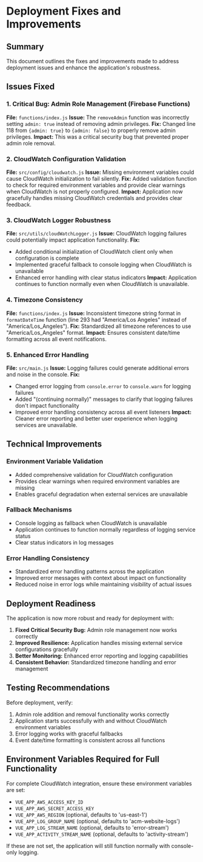 # Deployment Fixes and Improvements

## Summary
This document outlines the fixes and improvements made to address deployment issues and enhance the application's robustness.

## Issues Fixed

### 1. Critical Bug: Admin Role Management (Firebase Functions)
**File:** `functions/index.js`
**Issue:** The `removeAdmin` function was incorrectly setting `admin: true` instead of removing admin privileges.
**Fix:** Changed line 118 from `{admin: true}` to `{admin: false}` to properly remove admin privileges.
**Impact:** This was a critical security bug that prevented proper admin role removal.

### 2. CloudWatch Configuration Validation
**File:** `src/config/cloudwatch.js`
**Issue:** Missing environment variables could cause CloudWatch initialization to fail silently.
**Fix:** Added validation function to check for required environment variables and provide clear warnings when CloudWatch is not properly configured.
**Impact:** Application now gracefully handles missing CloudWatch credentials and provides clear feedback.

### 3. CloudWatch Logger Robustness
**File:** `src/utils/cloudWatchLogger.js`
**Issue:** CloudWatch logging failures could potentially impact application functionality.
**Fix:** 
- Added conditional initialization of CloudWatch client only when configuration is complete
- Implemented graceful fallback to console logging when CloudWatch is unavailable
- Enhanced error handling with clear status indicators
**Impact:** Application continues to function normally even when CloudWatch is unavailable.

### 4. Timezone Consistency
**File:** `functions/index.js`
**Issue:** Inconsistent timezone string format in `formatDateTime` function (line 293 had "America/Los Angeles" instead of "America/Los_Angeles").
**Fix:** Standardized all timezone references to use "America/Los_Angeles" format.
**Impact:** Ensures consistent date/time formatting across all event notifications.

### 5. Enhanced Error Handling
**File:** `src/main.js`
**Issue:** Logging failures could generate additional errors and noise in the console.
**Fix:** 
- Changed error logging from `console.error` to `console.warn` for logging failures
- Added "(continuing normally)" messages to clarify that logging failures don't impact functionality
- Improved error handling consistency across all event listeners
**Impact:** Cleaner error reporting and better user experience when logging services are unavailable.

## Technical Improvements

### Environment Variable Validation
- Added comprehensive validation for CloudWatch configuration
- Provides clear warnings when required environment variables are missing
- Enables graceful degradation when external services are unavailable

### Fallback Mechanisms
- Console logging as fallback when CloudWatch is unavailable
- Application continues to function normally regardless of logging service status
- Clear status indicators in log messages

### Error Handling Consistency
- Standardized error handling patterns across the application
- Improved error messages with context about impact on functionality
- Reduced noise in error logs while maintaining visibility of actual issues

## Deployment Readiness

The application is now more robust and ready for deployment with:

1. **Fixed Critical Security Bug:** Admin role management now works correctly
2. **Improved Resilience:** Application handles missing external service configurations gracefully
3. **Better Monitoring:** Enhanced error reporting and logging capabilities
4. **Consistent Behavior:** Standardized timezone handling and error management

## Testing Recommendations

Before deployment, verify:

1. Admin role addition and removal functionality works correctly
2. Application starts successfully with and without CloudWatch environment variables
3. Error logging works with graceful fallbacks
4. Event date/time formatting is consistent across all functions

## Environment Variables Required for Full Functionality

For complete CloudWatch integration, ensure these environment variables are set:
- `VUE_APP_AWS_ACCESS_KEY_ID`
- `VUE_APP_AWS_SECRET_ACCESS_KEY`
- `VUE_APP_AWS_REGION` (optional, defaults to 'us-east-1')
- `VUE_APP_LOG_GROUP_NAME` (optional, defaults to 'acm-website-logs')
- `VUE_APP_LOG_STREAM_NAME` (optional, defaults to 'error-stream')
- `VUE_APP_ACTIVITY_STREAM_NAME` (optional, defaults to 'activity-stream')

If these are not set, the application will still function normally with console-only logging.